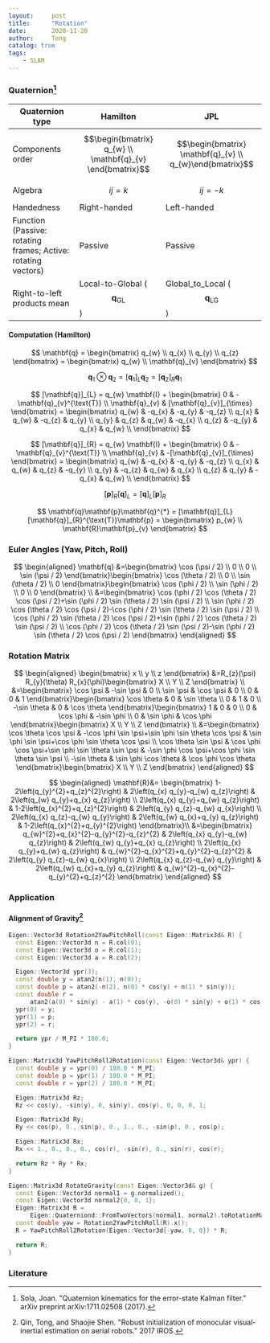 ```yaml
---
layout:     post
title:      "Rotation"
date:       2020-11-20
author:     Tong
catalog: true
tags:
    - SLAM
---
```


### Quaternion[^Sola17]

| Quaternion type                                               | Hamilton                                                  | JPL                                                      |
| ------------------------------------------------------------- | --------------------------------------------------------- | -------------------------------------------------------- |
| Components order                                              | $$\begin{bmatrix} q_{w} \\ \mathbf{q}_{v} \end{bmatrix}$$ | $$\begin{bmatrix} \mathbf{q}_{v} \\ q_{w}\end{bmatrix}$$ |
| Algebra                                                       | $$ij=k$$                                                  | $$ij=-k$$                                                |
| Handedness                                                    | Right-handed                                              | Left-handed                                              |
| Function (Passive: rotating frames; Active: rotating vectors) | Passive                                                   | Passive                                                  |
| Right-to-left products mean                                   | Local-to-Global ($$\mathbf{q}_{\text{GL}}$$)              | Global_to_Local ($$\mathbf{q}_{\text{LG}}$$)             |

#### Computation (Hamilton)

$$
\mathbf{q} = \begin{bmatrix}
    q_{w} \\
    q_{x} \\
    q_{y} \\
    q_{z}
\end{bmatrix} = \begin{bmatrix}
    q_{w} \\
    \mathbf{q}_{v}
\end{bmatrix}
$$

$$
\mathbf{q}_{1} \otimes \mathbf{q}_{2} = [\mathbf{q}_{1}]_{L}\mathbf{q}_{2} = [\mathbf{q}_{2}]_{R}\mathbf{q}_{1}
$$

$$
[\mathbf{q}]_{L} = q_{w} \mathbf{I} + \begin{bmatrix}
    0 & -\mathbf{q}_{v}^{\text{T}} \\
    \mathbf{q}_{v} & [\mathbf{q}_{v}]_{\times}
\end{bmatrix} = \begin{bmatrix}
    q_{w} & -q_{x} & -q_{y} & -q_{z} \\
    q_{x} & q_{w} & -q_{z} & q_{y} \\
    q_{y} & q_{z} & q_{w} & -q_{x} \\
    q_{z} & -q_{y} & q_{x} & q_{w} \\
\end{bmatrix}
$$

$$
[\mathbf{q}]_{R} = q_{w} \mathbf{I} + \begin{bmatrix}
    0 & -\mathbf{q}_{v}^{\text{T}} \\
    \mathbf{q}_{v} & -[\mathbf{q}_{v}]_{\times}
\end{bmatrix} = \begin{bmatrix}
    q_{w} & -q_{x} & -q_{y} & -q_{z} \\
    q_{x} & q_{w} & q_{z} & -q_{y} \\
    q_{y} & -q_{z} & q_{w} & q_{x} \\
    q_{z} & q_{y} & -q_{x} & q_{w} \\
\end{bmatrix}
$$

$$
[\mathbf{p}]_{R}[\mathbf{q}]_{L} = [\mathbf{q}]_{L}[\mathbf{p}]_{R}
$$

$$
\mathbf{q}\mathbf{p}\mathbf{q}^{*} = [\mathbf{q}]_{L}[\mathbf{q}]_{R}^{\text{T}}\mathbf{p} = \begin{bmatrix}
    p_{w} \\
    \mathbf{R}\mathbf{p}_{v}
\end{bmatrix}
$$

### Euler Angles (Yaw, Pitch, Roll)

$$
\begin{aligned}
\mathbf{q} &=\begin{bmatrix}
\cos (\psi / 2) \\
0 \\
0 \\
\sin (\psi / 2)
\end{bmatrix}\begin{bmatrix}
\cos (\theta / 2) \\
0 \\
\sin (\theta / 2) \\
0
\end{bmatrix}\begin{bmatrix}
\cos (\phi / 2) \\
\sin (\phi / 2) \\
0 \\
0
\end{bmatrix} \\
&=\begin{bmatrix}
\cos (\phi / 2) \cos (\theta / 2) \cos (\psi / 2)+\sin (\phi / 2) \sin (\theta / 2) \sin (\psi / 2) \\
\sin (\phi / 2) \cos (\theta / 2) \cos (\psi / 2)-\cos (\phi / 2) \sin (\theta / 2) \sin (\psi / 2) \\
\cos (\phi / 2) \sin (\theta / 2) \cos (\psi / 2)+\sin (\phi / 2) \cos (\theta / 2) \sin (\psi / 2) \\
\cos (\phi / 2) \cos (\theta / 2) \sin (\psi / 2)-\sin (\phi / 2) \sin (\theta / 2) \cos (\psi / 2)
\end{bmatrix}
\end{aligned}
$$

### Rotation Matrix

$$
\begin{aligned}
\begin{bmatrix}
x \\
y \\
z
\end{bmatrix} &=R_{z}(\psi) R_{y}(\theta) R_{x}(\phi)\begin{bmatrix}
X \\
Y \\
Z
\end{bmatrix} \\
&=\begin{bmatrix}
\cos \psi & -\sin \psi & 0 \\
\sin \psi & \cos \psi & 0 \\
0 & 0 & 1
\end{bmatrix}\begin{bmatrix}
\cos \theta & 0 & \sin \theta \\
0 & 1 & 0 \\
-\sin \theta & 0 & \cos \theta
\end{bmatrix}\begin{bmatrix}
1 & 0 & 0 \\
0 & \cos \phi & -\sin \phi \\
0 & \sin \phi & \cos \phi
\end{bmatrix}\begin{bmatrix}
X \\
Y \\
Z
\end{bmatrix} \\
&=\begin{bmatrix}
\cos \theta \cos \psi & -\cos \phi \sin \psi+\sin \phi \sin \theta \cos \psi & \sin \phi \sin \psi+\cos \phi \sin \theta \cos \psi \\
\cos \theta \sin \psi & \cos \phi \cos \psi+\sin \phi \sin \theta \sin \psi & -\sin \phi \cos \psi+\cos \phi \sin \theta \sin \psi \\
-\sin \theta & \sin \phi \cos \theta & \cos \phi \cos \theta
\end{bmatrix}\begin{bmatrix}
X \\
Y \\
Z
\end{bmatrix}
\end{aligned}
$$

$$
\begin{aligned}
\mathbf{R}&=
\begin{bmatrix}
1-2\left(q_{y}^{2}+q_{z}^{2}\right) & 2\left(q_{x} q_{y}-q_{w} q_{z}\right) & 2\left(q_{w} q_{y}+q_{x} q_{z}\right) \\
2\left(q_{x} q_{y}+q_{w} q_{z}\right) & 1-2\left(q_{x}^{2}+q_{z}^{2}\right) & 2\left(q_{y} q_{z}-q_{w} q_{x}\right) \\
2\left(q_{x} q_{z}-q_{w} q_{y}\right) & 2\left(q_{w} q_{x}+q_{y} q_{z}\right) & 1-2\left(q_{x}^{2}+q_{y}^{2}\right)
\end{bmatrix}\\
&=\begin{bmatrix}
q_{w}^{2}+q_{x}^{2}-q_{y}^{2}-q_{z}^{2} & 2\left(q_{x} q_{y}-q_{w} q_{z}\right) & 2\left(q_{w} q_{y}+q_{x} q_{z}\right) \\
2\left(q_{x} q_{y}+q_{w} q_{z}\right) & q_{w}^{2}-q_{x}^{2}+q_{y}^{2}-q_{z}^{2} & 2\left(q_{y} q_{z}-q_{w} q_{x}\right) \\
2\left(q_{x} q_{z}-q_{w} q_{y}\right) & 2\left(q_{w} q_{x}+q_{y} q_{z}\right) & q_{w}^{2}-q_{x}^{2}-q_{y}^{2}+q_{z}^{2}
\end{bmatrix}
\end{aligned}
$$

### Application

#### Alignment of Gravity[^Qin17]

```c++
Eigen::Vector3d Rotation2YawPitchRoll(const Eigen::Matrix3d& R) {
  const Eigen::Vector3d n = R.col(0);
  const Eigen::Vector3d o = R.col(1);
  const Eigen::Vector3d a = R.col(2);

  Eigen::Vector3d ypr(3);
  const double y = atan2(n(1), n(0));
  const double p = atan2(-n(2), n(0) * cos(y) + n(1) * sin(y));
  const double r =
      atan2(a(0) * sin(y) - a(1) * cos(y), -o(0) * sin(y) + o(1) * cos(y));
  ypr(0) = y;
  ypr(1) = p;
  ypr(2) = r;

  return ypr / M_PI * 180.0;
}

Eigen::Matrix3d YawPitchRoll2Rotation(const Eigen::Vector3d& ypr) {
  const double y = ypr(0) / 180.0 * M_PI;
  const double p = ypr(1) / 180.0 * M_PI;
  const double r = ypr(2) / 180.0 * M_PI;

  Eigen::Matrix3d Rz;
  Rz << cos(y), -sin(y), 0, sin(y), cos(y), 0, 0, 0, 1;

  Eigen::Matrix3d Ry;
  Ry << cos(p), 0., sin(p), 0., 1., 0., -sin(p), 0., cos(p);

  Eigen::Matrix3d Rx;
  Rx << 1., 0., 0., 0., cos(r), -sin(r), 0., sin(r), cos(r);

  return Rz * Ry * Rx;
}

Eigen::Matrix3d RotateGravity(const Eigen::Vector3d& g) {
  const Eigen::Vector3d normal1 = g.normalized();
  const Eigen::Vector3d normal2{0, 0, 1};
  Eigen::Matrix3d R =
      Eigen::Quaterniond::FromTwoVectors(normal1, normal2).toRotationMatrix();
  const double yaw = Rotation2YawPitchRoll(R).x();
  R = YawPitchRoll2Rotation(Eigen::Vector3d{-yaw, 0, 0}) * R;

  return R;
}
```

### Literature

[^Qin17]: Qin, Tong, and Shaojie Shen. "Robust initialization of monocular visual-inertial estimation on aerial robots." 2017 IROS.
[^Sola17]: Sola, Joan. "Quaternion kinematics for the error-state Kalman filter." arXiv preprint arXiv:1711.02508 (2017).